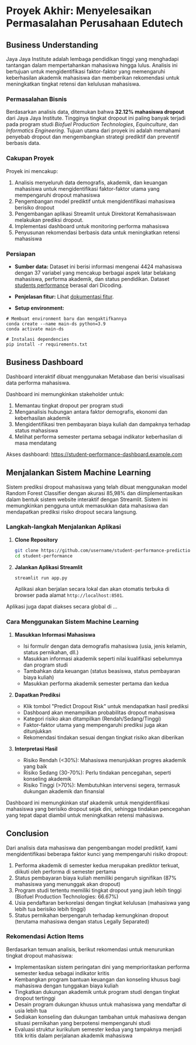 # Proyek Akhir: Menyelesaikan Permasalahan Perusahaan Edutech

## Business Understanding
Jaya Jaya Institute adalah lembaga pendidikan tinggi yang menghadapi tantangan dalam mempertahankan mahasiswa hingga lulus. Analisis ini bertujuan untuk mengidentifikasi faktor-faktor yang memengaruhi keberhasilan akademik mahasiswa dan memberikan rekomendasi untuk meningkatkan tingkat retensi dan kelulusan mahasiswa.

### Permasalahan Bisnis
Berdasarkan analisis data, ditemukan bahwa **32.12% mahasiswa dropout** dari Jaya Jaya Institute. Tingginya tingkat dropout ini paling banyak terjadi pada program studi *Biofuel Production Technologies*, *Equinculture*, dan *Informatics Engineering*. Tujuan utama dari proyek ini adalah memahami penyebab dropout dan mengembangkan strategi prediktif dan preventif berbasis data.

### Cakupan Proyek
Proyek ini mencakup:

1. Analisis menyeluruh data demografis, akademik, dan keuangan mahasiswa untuk mengidentifikasi faktor-faktor utama yang mempengaruhi dropout mahasiswa
2. Pengembangan model prediktif untuk mengidentifikasi mahasiswa berisiko dropout
3. Pengembangan aplikasi Streamlit untuk Direktorat Kemahasiswaan melakukan prediksi dropout.
4. Implementasi dashboard untuk monitoring performa mahasiswa
5. Penyusunan rekomendasi berbasis data untuk meningkatkan retensi mahasiswa

### Persiapan

* **Sumber data:** Dataset ini berisi informasi mengenai 4424 mahasiswa dengan 37 variabel yang mencakup berbagai aspek latar belakang mahasiswa, performa akademik, dan status pendidikan. Dataset [students performance](https://raw.githubusercontent.com/dicodingacademy/dicoding_dataset/refs/heads/main/students_performance/data.csv) berasal dari Dicoding.

* **Penjelasan fitur:** Lihat [dokumentasi fitur](https://github.com/dicodingacademy/dicoding_dataset/tree/main/students_performance).

* **Setup environment:**
```
# Membuat environment baru dan mengaktifkannya
conda create --name main-ds python=3.9
conda activate main-ds

# Instalasi dependencies
pip install -r requirements.txt
```

## Business Dashboard
Dashboard interaktif dibuat menggunakan Metabase dan berisi visualisasi data performa mahasiswa. 



Dashboard ini memungkinkan stakeholder untuk:

1. Memantau tingkat dropout per program studi
2. Menganalisis hubungan antara faktor demografis, ekonomi dan keberhasilan akademik
3. Mengidentifikasi tren pembayaran biaya kuliah dan dampaknya terhadap status mahasiswa
4. Melihat performa semester pertama sebagai indikator keberhasilan di masa mendatang

Akses dashboard: https://student-performance-dashboard.example.com

## Menjalankan Sistem Machine Learning
Sistem prediksi dropout mahasiswa yang telah dibuat menggunakan model Random Forest Classifier dengan akurasi 85,98% dan diimplementasikan dalam bentuk sistem website interaktif dengan Streamlit. Sistem ini memungkinkan pengguna untuk memasukkan data mahasiswa dan mendapatkan prediksi risiko dropout secara langsung.

### Langkah-langkah Menjalankan Aplikasi
1. **Clone Repository**
   ```bash
   git clone https://github.com/username/student-performance-prediction.git
   cd student-performance
   ```

2. **Jalankan Aplikasi Streamlit**
   ```bash
   streamlit run app.py
   ```
   
   Aplikasi akan berjalan secara lokal dan akan otomatis terbuka di browser pada alamat `http://localhost:8501`.

Aplikasi juga dapat diakses secara global di ...

### Cara Menggunakan Sistem Machine Learning
1. **Masukkan Informasi Mahasiswa**
   - Isi formulir dengan data demografis mahasiswa (usia, jenis kelamin, status pernikahan, dll.)
   - Masukkan informasi akademik seperti nilai kualifikasi sebelumnya dan program studi
   - Tambahkan data keuangan (status beasiswa, status pembayaran biaya kuliah)
   - Masukkan performa akademik semester pertama dan kedua

2. **Dapatkan Prediksi**
   - Klik tombol "Predict Dropout Risk" untuk mendapatkan hasil prediksi
   - Dashboard akan menampilkan probabilitas dropout mahasiswa
   - Kategori risiko akan ditampilkan (Rendah/Sedang/Tinggi)
   - Faktor-faktor utama yang mempengaruhi prediksi juga akan ditunjukkan
   - Rekomendasi tindakan sesuai dengan tingkat risiko akan diberikan

3. **Interpretasi Hasil**
   - Risiko Rendah (<30%): Mahasiswa menunjukkan progres akademik yang baik
   - Risiko Sedang (30-70%): Perlu tindakan pencegahan, seperti konseling akademik
   - Risiko Tinggi (>70%): Membutuhkan intervensi segera, termasuk dukungan akademik dan finansial

Dashboard ini memungkinkan staf akademik untuk mengidentifikasi mahasiswa yang berisiko dropout sejak dini, sehingga tindakan pencegahan yang tepat dapat diambil untuk meningkatkan retensi mahasiswa.

## Conclusion
Dari analisis data mahasiswa dan pengembangan model prediktif, kami mengidentifikasi beberapa faktor kunci yang mempengaruhi risiko dropout:

1. Performa akademik di semester kedua merupakan prediktor terkuat, diikuti oleh performa di semester pertama
2. Status pembayaran biaya kuliah memiliki pengaruh signifikan (87% mahasiswa yang menunggak akan dropout)
3. Program studi tertentu memiliki tingkat dropout yang jauh lebih tinggi (Biofuel Production Technologies: 66.67%)
4. Usia pendaftaran berkorelasi dengan tingkat kelulusan (mahasiswa yang lebih tua berisiko lebih tinggi)
5. Status pernikahan berpengaruh terhadap kemungkinan dropout (terutama mahasiswa dengan status Legally Separated)

### Rekomendasi Action Items
Berdasarkan temuan analisis, berikut rekomendasi untuk menurunkan tingkat dropout mahasiswa:
- Implementasikan sistem peringatan dini yang memprioritaskan performa semester kedua sebagai indikator kritis
- Kembangkan program bantuan keuangan dan konseling khusus bagi mahasiswa dengan tunggakan biaya kuliah
- Tingkatkan dukungan akademik untuk program studi dengan tingkat dropout tertinggi
- Desain program dukungan khusus untuk mahasiswa yang mendaftar di usia lebih tua
- Sediakan konseling dan dukungan tambahan untuk mahasiswa dengan situasi pernikahan yang berpotensi mempengaruhi studi
- Evaluasi struktur kurikulum semester kedua yang tampaknya menjadi titik kritis dalam perjalanan akademik mahasiswa
